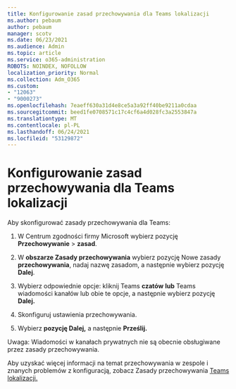 ```yaml
---
title: Konfigurowanie zasad przechowywania dla Teams lokalizacji
ms.author: pebaum
author: pebaum
manager: scotv
ms.date: 06/23/2021
ms.audience: Admin
ms.topic: article
ms.service: o365-administration
ROBOTS: NOINDEX, NOFOLLOW
localization_priority: Normal
ms.collection: Adm_O365
ms.custom:
- "12063"
- "9000273"
ms.openlocfilehash: 7eaeff630a31d4e8ce5a3a92ff40be9211a0cdaa
ms.sourcegitcommit: beed1fe0708571c17c4cf6a4d028fc3a2553847a
ms.translationtype: MT
ms.contentlocale: pl-PL
ms.lasthandoff: 06/24/2021
ms.locfileid: "53129872"
---
```

# <a name="configure-retention-policies-for-teams-locations"></a>Konfigurowanie zasad przechowywania dla Teams lokalizacji

Aby skonfigurować zasady przechowywania dla Teams:

1. W Centrum zgodności firmy Microsoft wybierz pozycję **Przechowywanie**  >  **zasad**.

1. W **obszarze Zasady przechowywania** wybierz pozycję Nowe zasady **przechowywania**, nadaj nazwę zasadom, a następnie wybierz pozycję **Dalej**.

1. Wybierz odpowiednie opcje: kliknij Teams **czatów** **lub** Teams wiadomości kanałów lub obie te opcje, a następnie wybierz pozycję **Dalej.**

1. Skonfiguruj ustawienia przechowywania. 

1. Wybierz **pozycję Dalej,** a następnie **Prześlij.**

Uwaga: Wiadomości w kanałach prywatnych nie są obecnie obsługiwane przez zasady przechowywania.

Aby uzyskać więcej informacji na temat przechowywania w zespole i znanych problemów z konfiguracją, zobacz Zasady przechowywania [Teams lokalizacji.](/microsoft-365/compliance/create-retention-policies#retention-policy-for-teams-locations)

